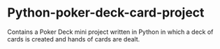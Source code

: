 # Python-poker-deck-card-project
Contains a Poker Deck mini project written in Python in which a deck of cards is created and hands of cards are dealt.

